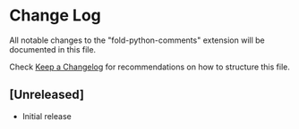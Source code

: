 # Change Log

All notable changes to the "fold-python-comments" extension will be documented in this file.

Check [Keep a Changelog](http://keepachangelog.com/) for recommendations on how to structure this file.

## [Unreleased]

- Initial release